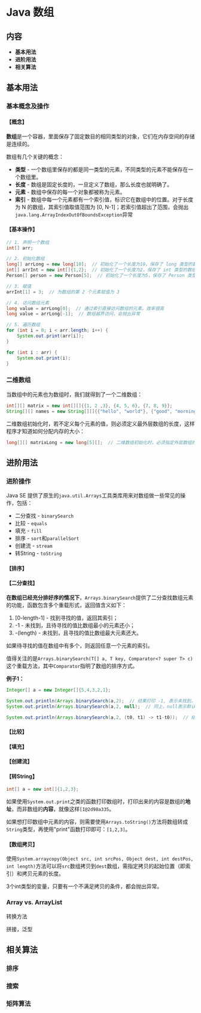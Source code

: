# Java 数组

## 内容

- **基本用法**
- **进阶用法**
- **相关算法**

## 基本用法

### 基本概念及操作

#### 【概念】

**数组**是一个容器，里面保存了固定数目的相同类型的对象，它们在内存空间的存储是连续的。

数组有几个关键的概念：

- **类型** - 一个数组里保存的都是同一类型的元素，不同类型的元素不能保存在一个数组里。
- **长度** - 数组是固定长度的，一旦定义了数组，那么长度也就明确了。
- **元素** - 数组中保存的每一个对象都被称为元素。
- **索引** - 数组中每一个元素都有一个索引值，标识它在数组中的位置。对于长度为 N 的数组，其索引值取值范围为 \[0, N-1\]；若索引值超出了范围，会抛出`java.lang.ArrayIndexOutOfBoundsException`异常

#### 【基本操作】

```java
// 1. 声明一个数组
int[] arr;

// 2. 初始化数组
long[] arrLong = new long[10];  // 初始化了一个长度为10，保存了 long 类型的数组，每个元素初始化为该元素类型的默认值
int[] arrInt = new int[]{1,2};  // 初始化了一个长度为2，保存了 int 类型的数组，并定义了各元素的值为 1 和 2
Person[] person = new Person[5];  // 初始化了一个长度为5，保存了 Person 类型的数组，每个元素初始化为 null

// 3. 赋值
arrInt[1] = 3;  // 为数组的第 2 个元素赋值为 3

// 4. 访问数组元素
long value = arrLong[0];  // 通过索引直接访问数组的元素，效率很高
long value = arrLong[-1];  // 数组越界访问，会抛出异常

// 5. 遍历数组
for (int i = 0; i < arr.length; i++) {
    System.out.print(arr[i]);
}

for (int i : arr) {
    System.out.print(i);
}
```

### 二维数组

当数组中的元素也为数组时，我们就得到了一个二维数组：

```java
int[][] matrix = new int[][]{{1, 2 ,3}, {4, 5, 6}, {7, 8, 9}};
String[][] names = new String[][]{{"hello", "world"}, {"good", "morning"}};
```

二维数组初始化时，若不定义每个元素的值，则必须定义最外层数组的长度，这样程序才知道如何分配内存的大小：

```java
long[][] matrixLong = new long[5][];  // 二维数组初始化时，必须指定外层数组的长度；此时 matrixLong 长度为5， 每个元素的值初始化为 null
```

## 进阶用法

### 进阶操作

Java SE 提供了原生的`java.util.Arrays`工具类库用来对数组做一些常见的操作，包括：

- 二分查找 - `binarySearch`
- 比较 - `equals`
- 填充 - `fill`
- 排序 - `sort`和`parallelSort`
- 创建流 - `stream`
- 转String - `toString`

#### 【排序】

#### 【二分查找】

**在数组已经充分排好序的情况下**，`Arrays.binarySearch`提供了二分查找数组元素的功能，函数包含多个重载形式，返回值含义如下：

1. \[0-length-1\] - 找到寻找的值，返回其索引；
2. -1 - 未找到，且待寻找的值比数组最小的元素还小；
3. -(length) - 未找到，且寻找的值比数组最大元素还大。

如果待寻找的值在数组中有多个，则返回任意一个元素的索引。

值得关注的是`Arrays.binarySearch(T[] a, T key, Comparator<? super T> c)`这个重载方法，其中`Comparator`指明了数组的排序方式。

**例子1：**

```java
Integer[] a = new Integer[]{5,4,3,2,1};

System.out.println(Arrays.binarySearch(a,2);  // 结果打印 -1, 表示未找到，因为二分查找默认数组是按照从小到大排好序的
System.out.println(Arrays.binarySearch(a,2, null);  // 同上，null表示默认按照数组从小到大排列

System.out.println(Arrays.binarySearch(a,2, (t0, t1) -> t1-t0));  // 结果打印 3，其中 Comparator 指明了数组的排序方式，也决定了二分查找的方向
```

#### 【比较】

#### 【填充】

#### 【创建流】

#### 【转String】

```java
int[] a = new int[]{1,2,3};
```

如果使用`System.out.print`之类的函数打印数组时，打印出来的内容是数组的**地址**，而非数组的**内容**，就像这样`[I@2d98a335`。

如果想打印数组中元素的内容，则需要使用`Arrays.toString()`方法将数组转成`String`类型，再使用"print"函数打印即可：`[1,2,3]`。

#### 【数组拷贝】

使用`System.arraycopy(Object src, int srcPos, Object dest, int destPos, int length)`方法可以将`src`数组拷贝到`dest`数组，需指定拷贝的起始位置（即索引）和拷贝元素的长度。

3个int类型的变量，只要有一个不满足拷贝的条件，都会抛出异常。

### Array vs. ArrayList

转换方法

拼接，泛型

## 相关算法

### 排序

### 搜索

### 矩阵算法
